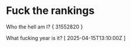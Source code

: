 # Fuck the rankings

Who the hell am I?
{ 31552820 }

What fucking year is it?
[ 2025-04-15T13:10:00Z ]

